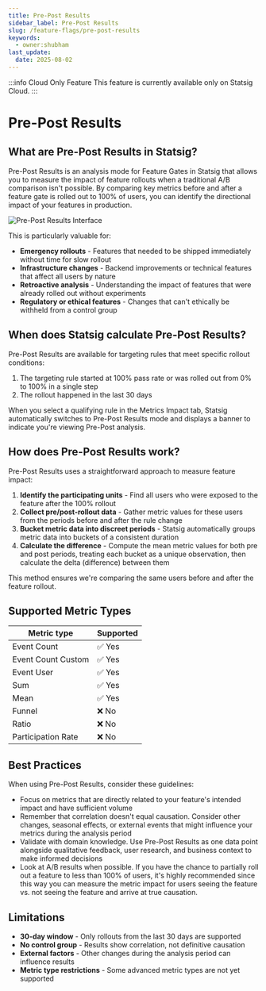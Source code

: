 ```yaml
---
title: Pre-Post Results
sidebar_label: Pre-Post Results
slug: /feature-flags/pre-post-results
keywords:
  - owner:shubham
last_update:
  date: 2025-08-02
---
```


:::info Cloud Only Feature
This feature is currently available only on Statsig Cloud.
:::

# Pre-Post Results

## What are Pre-Post Results in Statsig?

Pre-Post Results is an analysis mode for Feature Gates in Statsig that allows you to measure the impact of feature rollouts when a traditional A/B comparison isn't possible. By comparing key metrics before and after a feature gate is rolled out to 100% of users, you can identify the directional impact of your features in production.

![Pre-Post Results Interface](/img/pre-post-results.png)

This is particularly valuable for:

- **Emergency rollouts** - Features that needed to be shipped immediately without time for slow rollout
- **Infrastructure changes** - Backend improvements or technical features that affect all users by nature
- **Retroactive analysis** - Understanding the impact of features that were already rolled out without experiments
- **Regulatory or ethical features** - Changes that can't ethically be withheld from a control group

## When does Statsig calculate Pre-Post Results?

Pre-Post Results are available for targeting rules that meet specific rollout conditions:

1. The targeting rule started at 100% pass rate or was rolled out from 0% to 100% in a single step
2. The rollout happened in the last 30 days

When you select a qualifying rule in the Metrics Impact tab, Statsig automatically switches to Pre-Post Results mode and displays a banner to indicate you're viewing Pre-Post analysis.

## How does Pre-Post Results work?

Pre-Post Results uses a straightforward approach to measure feature impact:

1. **Identify the participating units** - Find all users who were exposed to the feature after the 100% rollout
2. **Collect pre/post-rollout data** - Gather metric values for these users from the periods before and after the rule change
3. **Bucket metric data into discreet periods** - Statsig automatically groups metric data into buckets of a consistent duration
4. **Calculate the difference** - Compute the mean metric values for both pre and post periods, treating each bucket as a unique observation, then calculate the delta (difference) between them

This method ensures we're comparing the same users before and after the feature rollout.

## Supported Metric Types

| Metric type | Supported |
|-------------|-----------|
| Event Count | ✅ Yes |
| Event Count Custom | ✅ Yes |
| Event User | ✅ Yes |
| Sum | ✅ Yes |
| Mean | ✅ Yes |
| Funnel | ❌ No |
| Ratio | ❌ No |
| Participation Rate | ❌ No |

## Best Practices

When using Pre-Post Results, consider these guidelines:

- Focus on metrics that are directly related to your feature's intended impact and have sufficient volume
- Remember that correlation doesn't equal causation. Consider other changes, seasonal effects, or external events that might influence your metrics during the analysis period
- Validate with domain knowledge. Use Pre-Post Results as one data point alongside qualitative feedback, user research, and business context to make informed decisions
- Look at A/B results when possible. If you have the chance to partially roll out a feature to less than 100% of users, it's highly recommended since this way you can measure the metric impact for users seeing the feature vs. not seeing the feature and arrive at true causation.

## Limitations

- **30-day window** - Only rollouts from the last 30 days are supported
- **No control group** - Results show correlation, not definitive causation
- **External factors** - Other changes during the analysis period can influence results
- **Metric type restrictions** - Some advanced metric types are not yet supported
